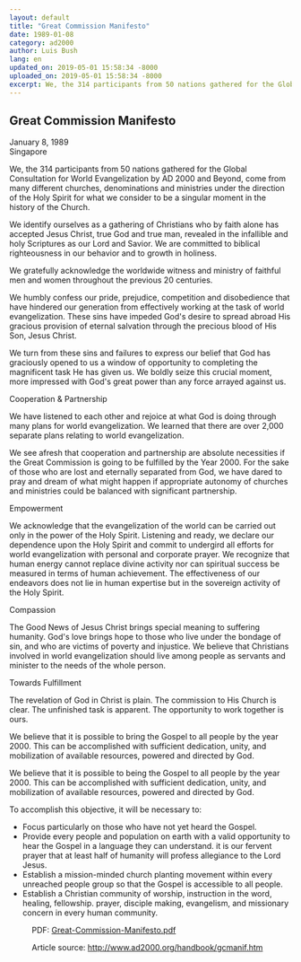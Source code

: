 ```yaml
---
layout: default
title: "Great Commission Manifesto"
date: 1989-01-08
category: ad2000
author: Luis Bush
lang: en
updated_on: 2019-05-01 15:58:34 -8000
uploaded_on: 2019-05-01 15:58:34 -8000
excerpt: We, the 314 participants from 50 nations gathered for the Global Consultation for World Evangelization by AD 2000 and Beyond, come from many different churches, denominations and ministries under the direction of the Holy Spirit for what we consider to be a singular moment in the history of the Church. We identify ourselves as a gathering of Christians who by faith alone has accepted Jesus Christ, true God and true man, revealed in the infallible and holy Scriptures as our Lord and Savior. We are committed to biblical righteousness in our behavior and to growth in holiness.
---
```

<article class="document-container" data-publication-date="{{page.date}}" data-uploaded-on="{{page.uploaded_on}}" data-updated-on="{{page.updated_on}}" data-category="{{page.category}}">
<h1>Great Commission Manifesto</h1>
<p>January 8, 1989<br>
Singapore</p>
<p>We, the 314 participants from 50 nations gathered for the Global Consultation for World Evangelization by AD 2000 and Beyond, come from many different churches, denominations and ministries under the direction of the Holy Spirit for what we consider to be a singular moment in the history of the Church.</p>

<p>We identify ourselves as a gathering of Christians who by faith alone has accepted Jesus Christ, true God and true man, revealed in the infallible and holy Scriptures as our Lord and Savior. We are committed to biblical righteousness in our behavior and to growth in holiness.</p>

<p>We gratefully acknowledge the worldwide witness and ministry of faithful men and women throughout the previous 20 centuries.</p>

<p>We humbly confess our pride, prejudice, competition and disobedience that have hindered our generation from effectively working at the task of world evangelization. These sins have impeded God's desire to spread abroad His gracious provision of eternal salvation through the precious blood of His Son, Jesus Christ.</p>

<p>We turn from these sins and failures to express our belief that God has graciously opened to us a window of opportunity to completing the magnificent task He has given us. We boldly seize this crucial moment, more impressed with God's great power than any force arrayed against us.</p>

<p>Cooperation & Partnership</p>

<p>We have listened to each other and rejoice at what God is doing through many plans for world evangelization. We learned that there are over 2,000 separate plans relating to world evangelization.</p>

<p>We see afresh that cooperation and partnership are absolute necessities if the Great Commission is going to be fulfilled by the Year 2000. For the sake of those who are lost and eternally separated from God, we have dared to pray and dream of what might happen if appropriate autonomy of churches and ministries could be balanced with significant partnership.</p>

<p>Empowerment</p>

<p>We acknowledge that the evangelization of the world can be carried out only in the power of the Holy Spirit. Listening and ready, we declare our dependence upon the Holy Spirit and commit to undergird all efforts for world evangelization with personal and corporate prayer. We recognize that human energy cannot replace divine activity nor can spiritual success be measured in terms of human achievement. The effectiveness of our endeavors does not lie in human expertise but in the sovereign activity of the Holy Spirit.</p>

<p>Compassion</p>

<p>The Good News of Jesus Christ brings special meaning to suffering humanity. God's love brings hope to those who live under the bondage of sin, and who are victims of poverty and injustice. We believe that Christians involved in world evangelization should live among people as servants and minister to the needs of the whole person.</p>

<p>Towards Fulfillment</p>

<p>The revelation of God in Christ is plain. The commission to His Church is clear. The unfinished task is apparent. The opportunity to work together is ours.</p>

<p>We believe that it is possible to bring the Gospel to all people by the year 2000. This can be accomplished with sufficient dedication, unity, and mobilization of available resources, powered and directed by God.</p>

<p>We believe that it is possible to being the Gospel to all people by the year 2000. This can be accomplished with sufficient dedication, unity, and mobilization of available resources, powered and directed by God.</p>

<p>To accomplish this objective, it will be necessary to:</p>

<ul>
  <li>Focus particularly on those who have not yet heard the Gospel.</li>
  <li>Provide every people and population on earth with a valid opportunity to hear the Gospel in a language they can understand. it is our fervent prayer that at least half of humanity will profess allegiance to the Lord Jesus.</li>
  <li>Establish a mission-minded church planting movement within every unreached people group so that the Gospel is accessible to all people.</li>
  <li>Establish a Christian community of worship, instruction in the word, healing, fellowship. prayer, disciple making, evangelism, and missionary concern in every human community.</li>
</ul>

<figure class="resource-links">
  <p>PDF: <a href="{{ site.baseurl }}/assets/pdf/1989-01-08/Great-Commission-Manifesto.pdf">Great-Commission-Manifesto.pdf</a></p>
  <p>Article source: <a href="http://www.ad2000.org/handbook/gcmanif.htm">http://www.ad2000.org/handbook/gcmanif.htm</a></p>
</figure>
</article>
